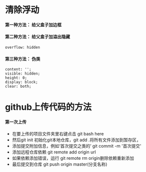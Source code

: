 # 清除浮动

#### 第一种方法：  给父盒子加边框



#### 第二种方法： 给父盒子加溢出隐藏

	overflow: hidden


#### 第三种方法： 伪类

	content: '';
	visible: hidden;
	height: 0;
	display: block;
	clear: both;


# github上传代码的方法


#### 第一次上传

-  在要上传的项目文件夹里右键点击 git bash here
-  然后git init 初始化git本地仓库，git add .将所有文件添加到暂存区，
-  添加提交附加信息，例如‘首次提交之类的’ git commit -m '首次提交'
-  添加远程仓库依赖 git remote add origin url
-  如果依赖添加错误，运行 git remote rm origin删除依赖重新添加  
-  最后提交到仓库 git push origin master(分支名称)